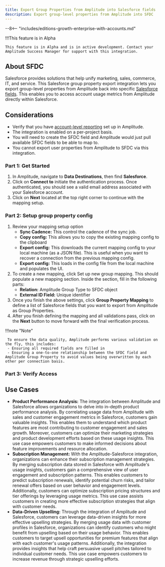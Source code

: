 ```yaml
---
title: Export Group Properties from Amplitude into Salesforce fields
description: Export group-level properties from Amplitude into SFDC
---
```


--8<-- "includes/editions-growth-enterprise-with-accounts.md"

!!!This feature is in Alpha

    This feature is in Alpha and is in active development. Contact your Amplitude Success Manager for support with this integration.

## About SFDC

Salesforce provides solutions that help unify marketing, sales, commerce, IT, and service. This Salesforce group property export integration lets you export group-level properties from Amplitude back into specific [Salesforce fields](https://developer.salesforce.com/docs/atlas.en-us.object_reference.meta/object_reference/sforce_api_objects_concepts.htm). This enables you to access account usage metrics from Amplitude directly within Salesforce.

## Considerations

- Verify that you have [account-level reporting](https://help.amplitude.com/hc/en-us/articles/5332668738331) set up in Amplitude.
- The integration is enabled on a per-project basis.
- You will need to create the SFDC field and Amplitude would just pull available SFDC fields to be able to map to.
- You cannot export user properties from Amplitude to SFDC via this integration.

### Part 1: Get Started

1. In Amplitude, navigate to **Data Destinations**, then find **Salesforce**.
2. Click on **Connect to** initiate the authentication process. Once authenticated, you should see a valid email address associated with your Salesforce account.
3. Click on **Next** located at the top right corner to continue with the mapping setup.

### Part 2: Setup group property config

1. Review your mapping setup option
    - **Sync Cadence:** This control the cadence of the sync job.
    - **Copy config:** This allows you to copy the existing mapping config to the clipboard
    - **Export config:** This downloads the current mapping config to your local machine (as a JSON file). This is useful when you want to recover a connection from the previous mapping config.
    - **Export config:** This loads in the config file from the local machine and populates the UI.
2. To create a new mapping, click Set up new group mapping. This should populate a new mapping section. Inside the section, fill in the following parts:
    - **Relation:** Amplitude Group Type to SFDC object 
    - **External ID Field:** Unique identifier
3. Once you finish the above settings, click **Group Property Mapping** to define a list of Salesforce fields that you want to export from Amplitude as Group Properties.
4. After you finish defining the mapping and all validations pass, click on the **Next** button to move forward with the final verification process.

!!!note "Note"

     To ensure the data quality, Amplitude performs various validation on the fly, this includes: 
     - Ensuring all required fields are filled in 
     - Ensuring a one-to-one relationship between the SFDC field and Amplitude Group Property to avoid values being overwritten by each other per connection basis.

### Part 3: Verify Access

## Use Cases

- **Product Performance Analysis:** The integration between Amplitude and Salesforce allows organizations to delve into in-depth product performance analysis. By correlating usage data from Amplitude with sales and customer engagement metrics in Salesforce, customers gain valuable insights. This enables them to understand which product features are most contributing to customer engagement and sales growth. Moreover, customers can optimize their marketing strategies and product development efforts based on these usage insights. This use case empowers customers to make informed decisions about feature improvements and resource allocation.
- **Subscription Management:** With the Amplitude-Salesforce integration, organizations can enhance their subscription management strategies. By merging subscription data stored in Salesforce with Amplitude's usage insights, customers gain a comprehensive view of user engagement and subscription patterns. This enables customers to predict subscription renewals, identify potential churn risks, and tailor renewal offers based on user behavior and engagement levels. Additionally, customers can optimize subscription pricing structures and tier offerings by leveraging usage metrics. This use case assists customers in creating more effective subscription strategies that align with customer needs.
- **Data-Driven Upselling:** Through the integration of Amplitude and Salesforce, customers can leverage data-driven insights for more effective upselling strategies. By merging usage data with customer profiles in Salesforce, organizations can identify customers who might benefit from upselling based on their usage behavior. This enables customers to target upsell opportunities for premium features that align with each customer's usage patterns. Additionally, the integration provides insights that help craft persuasive upsell pitches tailored to individual customer needs. This use case empowers customers to increase revenue through strategic upselling efforts.

